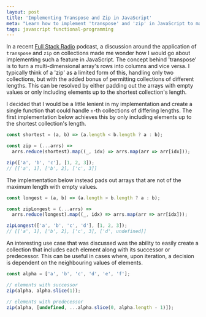 ```yaml
---
layout: post
title: 'Implementing Transpose and Zip in JavaScript'
meta: "Learn how to implement 'transpose' and 'zip' in JavaScript to manipulate multi-dimensional arrays effectively."
tags: javascript functional-programming
---
```


In a recent [Full Stack Radio](http://www.fullstackradio.com/39) podcast, a discussion around the application of `transpose` and `zip` on collections made me wonder how I would go about implementing such a feature in JavaScript. <!--more-->
The concept behind 'transpose' is to turn a multi-dimensional array's rows into columns and vice versa.
I typically think of a 'zip' as a limited form of this, handling only two collections, but with the added bonus of permitting collections of different lengths.
This can be resolved by either padding out the arrays with empty values or only including elements up to the shortest collection's length.

I decided that I would be a little lenient in my implementation and create a single function that could handle `n`-th collections of differing lengths.
The first implementation below achieves this by only including elements up to the shortest collection's length.

```js
const shortest = (a, b) => (a.length < b.length ? a : b);

const zip = (...arrs) =>
  arrs.reduce(shortest).map((_, idx) => arrs.map(arr => arr[idx]));

zip(['a', 'b', 'c'], [1, 2, 3]);
// [['a', 1], ['b', 2], ['c', 3]]
```

The implementation below instead pads out arrays that are not of the maximum length with empty values.

```js
const longest = (a, b) => (a.length > b.length ? a : b);

const zipLongest = (...arrs) =>
  arrs.reduce(longest).map((_, idx) => arrs.map(arr => arr[idx]));

zipLongest(['a', 'b', 'c', 'd'], [1, 2, 3]);
// [['a', 1], ['b', 2], ['c', 3], ['d', undefined]]
```

An interesting use case that was discussed was the ability to easily create a collection that includes each element along with its successor or predecessor.
This can be useful in cases where, upon iteration, a decision is dependent on the neighbouring values of elements.

```js
const alpha = ['a', 'b', 'c', 'd', 'e', 'f'];

// elements with successor
zip(alpha, alpha.slice(1));

// elements with predecessor
zip(alpha, [undefined, ...alpha.slice(0, alpha.length - 1)]);
```
